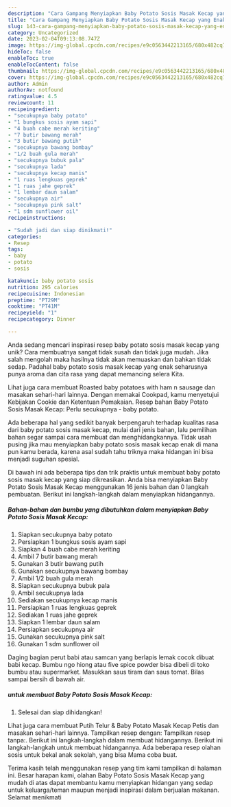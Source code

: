 ```yaml
---
description: "Cara Gampang Menyiapkan Baby Potato Sosis Masak Kecap yang Enak"
title: "Cara Gampang Menyiapkan Baby Potato Sosis Masak Kecap yang Enak"
slug: 143-cara-gampang-menyiapkan-baby-potato-sosis-masak-kecap-yang-enak
category: Uncategorized
date: 2023-02-04T09:13:08.747Z
image: https://img-global.cpcdn.com/recipes/e9c0563442213165/680x482cq70/baby-potato-sosis-masak-kecap-foto-resep-utama.jpg
hideToc: false
enableToc: true
enableTocContent: false
thumbnail: https://img-global.cpcdn.com/recipes/e9c0563442213165/680x482cq70/baby-potato-sosis-masak-kecap-foto-resep-utama.jpg
cover: https://img-global.cpcdn.com/recipes/e9c0563442213165/680x482cq70/baby-potato-sosis-masak-kecap-foto-resep-utama.jpg
author: Admin
authorAv: notfound
ratingvalue: 4.5
reviewcount: 11
recipeingredient:
- "secukupnya baby potato"
- "1 bungkus sosis ayam sapi"
- "4 buah cabe merah keriting"
- "7 butir bawang merah"
- "3 butir bawang putih"
- "secukupnya bawang bombay"
- "1/2 buah gula merah"
- "secukupnya bubuk pala"
- "secukupnya lada"
- "secukupnya kecap manis"
- "1 ruas lengkuas geprek"
- "1 ruas jahe geprek"
- "1 lembar daun salam"
- "secukupnya air"
- "secukupnya pink salt"
- "1 sdm sunflower oil"
recipeinstructions:

- "Sudah jadi dan siap dinikmati!"
categories:
- Resep
tags:
- baby
- potato
- sosis

katakunci: baby potato sosis 
nutrition: 295 calories
recipecuisine: Indonesian
preptime: "PT29M"
cooktime: "PT41M"
recipeyield: "1"
recipecategory: Dinner

---
```





Anda sedang mencari inspirasi resep baby potato sosis masak kecap yang unik? Cara membuatnya sangat tidak susah dan tidak juga mudah. Jika salah mengolah maka hasilnya tidak akan memuaskan dan bahkan tidak sedap. Padahal baby potato sosis masak kecap yang enak seharusnya punya aroma dan cita rasa yang dapat memancing selera Kita.





Lihat juga cara membuat Roasted baby potatoes with ham n sausage dan masakan sehari-hari lainnya. Dengan memakai Cookpad, kamu menyetujui Kebijakan Cookie dan Ketentuan Pemakaian. Resep bahan Baby Potato Sosis Masak Kecap: Perlu secukupnya - baby potato.

Ada beberapa hal yang sedikit banyak berpengaruh terhadap kualitas rasa dari baby potato sosis masak kecap, mulai dari jenis bahan, lalu pemilihan bahan segar sampai cara membuat dan menghidangkannya. Tidak usah pusing jika mau menyiapkan baby potato sosis masak kecap enak di mana pun kamu berada, karena asal sudah tahu triknya maka hidangan ini bisa menjadi suguhan spesial.






Di bawah ini ada beberapa tips dan trik praktis untuk membuat baby potato sosis masak kecap yang siap dikreasikan. Anda bisa menyiapkan Baby Potato Sosis Masak Kecap menggunakan 16 jenis bahan dan 0 langkah pembuatan. Berikut ini langkah-langkah dalam menyiapkan hidangannya.

<!--inarticleads1-->

##### Bahan-bahan dan bumbu yang dibutuhkan dalam menyiapkan Baby Potato Sosis Masak Kecap:

1. Siapkan secukupnya baby potato
1. Persiapkan 1 bungkus sosis ayam sapi
1. Siapkan 4 buah cabe merah keriting
1. Ambil 7 butir bawang merah
1. Gunakan 3 butir bawang putih
1. Gunakan secukupnya bawang bombay
1. Ambil 1/2 buah gula merah
1. Siapkan secukupnya bubuk pala
1. Ambil secukupnya lada
1. Sediakan secukupnya kecap manis
1. Persiapkan 1 ruas lengkuas geprek
1. Sediakan 1 ruas jahe geprek
1. Siapkan 1 lembar daun salam
1. Persiapkan secukupnya air
1. Gunakan secukupnya pink salt
1. Gunakan 1 sdm sunflower oil


Daging bagian perut babi atau samcan yang berlapis lemak cocok dibuat babi kecap. Bumbu ngo hiong atau five spice powder bisa dibeli di toko bumbu atau supermarket. Masukkan saus tiram dan saus tomat. Bilas sampai bersih di bawah air. 

<!--inarticleads2-->

#####  untuk membuat Baby Potato Sosis Masak Kecap:


1. Selesai dan siap dihidangkan!

Lihat juga cara membuat Putih Telur &amp; Baby Potato Masak Kecap Petis dan masakan sehari-hari lainnya. Tampilkan resep dengan: Tampilkan resep tanpa:. Berikut ini langkah-langkah dalam membuat hidangannya. Berikut ini langkah-langkah untuk membuat hidangannya. Ada beberapa resep olahan sosis untuk bekal anak sekolah, yang bisa Mama coba buat. 

Terima kasih telah menggunakan resep yang tim kami tampilkan di halaman ini. Besar harapan kami, olahan Baby Potato Sosis Masak Kecap yang mudah di atas dapat membantu kamu menyiapkan hidangan yang sedap untuk keluarga/teman maupun menjadi inspirasi dalam berjualan makanan. Selamat menikmati
